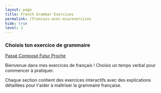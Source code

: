 ```yaml
---
layout: page
title: French Grammar Exercises
permalink: /francais-avec-mia/exercices
hide: true
level: 2
---
```


<div class="french-exercises-section">
  <h3>Choisis ton exercice de grammaire</h3>
  
  <div class="grammar-topics">
    <a href="/francais-avec-mia/passe-compose/" class="grammar-topic-btn">
      <i class="fa fa-history"></i> Passé Composé
    </a>
    <!-- <a href="/francais-avec-mia/imparfait/" class="grammar-topic-btn">
      <i class="fa fa-hourglass-half"></i> L'imparfait
    </a> -->
    <a href="/francais-avec-mia/futur-proche/" class="grammar-topic-btn">
      <i class="fa fa-rocket"></i> Futur Proche
    </a>
  </div>
  
  <div class="intro-text">
    <p>Bienvenue dans mes exercices de français ! Choisis un temps verbal pour commencer à pratiquer.</p>
    <p>Chaque section contient des exercices interactifs avec des explications détaillées pour t'aider à maîtriser la grammaire française.</p>
  </div>
</div>
